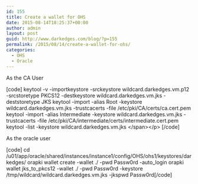 ```yaml
---
id: 155
title: Create a wallet for OHS
date: 2015-08-14T18:25:37+00:00
author: admin
layout: post
guid: http://www.darkedges.com/blog/?p=155
permalink: /2015/08/14/create-a-wallet-for-ohs/
categories:
  - OHS
  - Oracle
---
```

As the CA User

[code]
keytool -v -importkeystore -srckeystore wildcard.darkedges.vm.p12 -srcstoretype PKCS12 -destkeystore wildcard.darkedges.vm.jks -deststoretype JKS
keytool -import -alias Root -keystore wildcard.darkedges.vm.jks -trustcacerts -file /etc/pki/CA/certs/ca.cert.pem
keytool -import -alias Intermediate -keystore wildcard.darkedges.vm.jks -trustcacerts -file /etc/pki/CA/intermediate/certs/intermediate.cert.pem keytool -list -keystore wildcard.darkedges.vm.jks &lt;/span&gt;&lt;/p&gt;
[/code]

As the oracle user

[code]
cd /u01/app/oracle/shared/instances/instance1/config/OHS/ohs1/keystores/darkedges/
orapki wallet create -wallet ./ -pwd Passw0rd -auto_login
orapki wallet jks_to_pkcs12 -wallet ./ -pwd Passw0rd -keystore /tmp/wildcard/wildcard.darkedges.vm.jks -jkspwd Passw0rd[/code]
